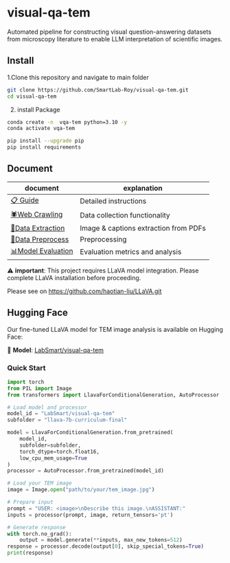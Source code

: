 # visual-qa-tem
Automated pipeline for constructing visual question-answering datasets from microscopy literature to enable LLM interpretation of scientific images.

## Install

1.Clone this repository and navigate to main folder
```bash
git clone https://github.com/SmartLab-Roy/visual-qa-tem.git
cd visual-qa-tem
```
2. install Package
```bash
conda create -n  vqa-tem python=3.10 -y
conda activate vqa-tem

pip install --upgrade pip
pip install requirements
```

## Document
| document | explanation |
| -------- | -------- |
|[📋 Guide](https://github.com/SmartLab-Roy/visual-qa-tem/blob/7e270f0901d44a7d68925c9c831b04addeaa5e07/docs/Guide.md)|Detailed instructions        |
| [🕷️Web Crawling](https://github.com/SmartLab-Roy/visual-qa-tem/blob/main/docs/Web%20Crawling.md)    | Data collection functionality     |
| [📄Data Extraction](https://github.com/SmartLab-Roy/visual-qa-tem/edit/main/docs/PDF%20Processing.md)    | Image & captions extraction from PDFs     |
| [🔄Data Preprocess](https://github.com/SmartLab-Roy/visual-qa-tem/blob/main/docs/Data%20Preprocessing.md)    | Preprocessing|
| [📊Model Evaluation](https://github.com/SmartLab-Roy/visual-qa-tem/blob/main/docs/Model%20Evaluation.md)   | Evaluation metrics and analysis     |

⚠️ **important**: This project requires LLaVA model integration. Please complete LLaVA installation before proceeding.

Please see on https://github.com/haotian-liu/LLaVA.git

## Hugging Face

Our fine-tuned LLaVA model for TEM image analysis is available on Hugging Face:

🤗 **Model**: [LabSmart/visual-qa-tem](https://huggingface.co/LabSmart/visual-qa-tem)

### Quick Start

```python
import torch
from PIL import Image
from transformers import LlavaForConditionalGeneration, AutoProcessor

# Load model and processor
model_id = "LabSmart/visual-qa-tem"
subfolder = "llava-7b-curriculum-final"

model = LlavaForConditionalGeneration.from_pretrained(
    model_id,
    subfolder=subfolder,
    torch_dtype=torch.float16,
    low_cpu_mem_usage=True
)
processor = AutoProcessor.from_pretrained(model_id)

# Load your TEM image
image = Image.open("path/to/your/tem_image.jpg")

# Prepare input
prompt = "USER: <image>\nDescribe this image.\nASSISTANT:"
inputs = processor(prompt, image, return_tensors='pt')

# Generate response
with torch.no_grad():
    output = model.generate(**inputs, max_new_tokens=512)
response = processor.decode(output[0], skip_special_tokens=True)
print(response)
```
